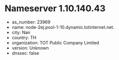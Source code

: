 # Nameserver 1.10.140.43

* as_number: 23969
* name: node-2ej.pool-1-10.dynamic.totinternet.net.
* city: Nan
* country: TH
* organization: TOT Public Company Limited
* version: Unknown
* dnssec: false
